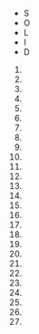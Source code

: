 ﻿* S
* O
* L
* I
* D

1.
2.
3.
4.
5.
6.
7.
8.
9.
10.
11.
12.

1.
2.
3.
4.
5.
6.

1.
2.
3.
4.
5.
6.
7.
8.
9.
